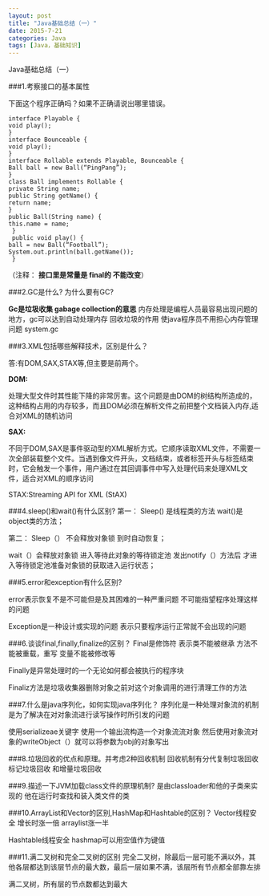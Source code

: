 ```yaml
---
layout: post
title: "Java基础总结（一）"
date: 2015-7-21
categories: Java
tags: [Java，基础知识]
---
```

Java基础总结（一）

<!-- more -->

###1.考察接口的基本属性

下面这个程序正确吗？如果不正确请说出哪里错误。

    interface Playable {
    void play();
    }
    interface Bounceable {
    void play();
    }
    interface Rollable extends Playable, Bounceable {
    Ball ball = new Ball(“PingPang”);
    }
    class Ball implements Rollable {
    private String name;
    public String getName() {
    return name;
    }
    public Ball(String name) {
    this.name = name;
     }
     public void play() {
    ball = new Ball(“Football”);
    System.out.println(ball.getName());
     }

（注释：
**接口里是常量是 final的 不能改变**）

###2.GC是什么? 为什么要有GC?

**Gc是垃圾收集 gabage collection的意思** 内存处理是编程人员最容易出现问题的地方，gc可以达到自动处理内存 回收垃圾的作用 使java程序员不用担心内存管理问题  system.gc

###3.XML包括哪些解释技术，区别是什么？

答:有DOM,SAX,STAX等,但主要是前两个。 

**DOM:**

处理大型文件时其性能下降的非常厉害。这个问题是由DOM的树结构所造成的，这种结构占用的内存较多，而且DOM必须在解析文件之前把整个文档装入内存,适合对XML的随机访问

**SAX:**

不同于DOM,SAX是事件驱动型的XML解析方式。它顺序读取XML文件，不需要一次全部装载整个文件。当遇到像文件开头，文档结束，或者标签开头与标签结束时，它会触发一个事件，用户通过在其回调事件中写入处理代码来处理XML文件，适合对XML的顺序访问 
 
STAX:Streaming API for XML (StAX)

###4.sleep()和wait()有什么区别?
第一：
Sleep() 是线程类的方法  wait()是object类的方法；

第二：
Sleep（） 不会释放对象锁 到时自动恢复；

 wait（）会释放对象锁 进入等待此对象的等待锁定池  发出notify（）方法后 才进入等待锁定池准备对象锁的获取进入运行状态；

###5.error和exception有什么区别?

error表示恢复不是不可能但是及其困难的一种严重问题 不可能指望程序处理这样的问题

Exception是一种设计或实现的问题 表示只要程序运行正常就不会出现的问题

###6.谈谈final,finally,finalize的区别？
Final是修饰符 表示类不能被继承 方法不能被重载，重写 变量不能被修改等

Finally是异常处理时的一个无论如何都会被执行的程序块

Finaliz方法是垃圾收集器删除对象之前对这个对象调用的进行清理工作的方法

###7.什么是java序列化，如何实现java序列化？
序列化是一种处理对象流的机制 是为了解决在对对象流进行读写操作时所引发的问题

使用serializeae关键字  使用一个输出流构造一个对象流流对象  然后使用对象流对象的writeObject（）就可以将参数为obj的对象写出

###8.垃圾回收的优点和原理。并考虑2种回收机制
回收机制有分代复制垃圾回收 标记垃圾回收 和增量垃圾回收

###9.描述一下JVM加载class文件的原理机制?
是由classloader和他的子类来实现的  他在运行时查找和装入类文件的类

###10.ArrayList和Vector的区别,HashMap和Hashtable的区别？
Vector线程安全 增长时涨一倍  arraylist涨一半

Hashtable线程安全  hashmap可以用空值作为键值

###11.满二叉树和完全二叉树的区别
完全二叉树，除最后一层可能不满以外，其他各层都达到该层节点的最大数，最后一层如果不满，该层所有节点都全部靠左排

满二叉树，所有层的节点数都达到最大
